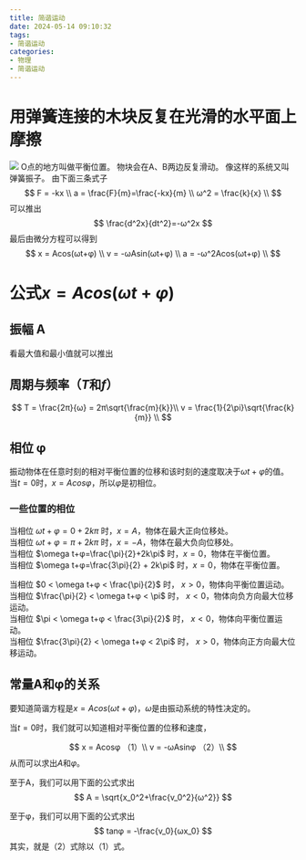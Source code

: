 ```yaml
---
title: 简谐运动
date: 2024-05-14 09:10:32
tags:
- 简谐运动
categories: 
- 物理
- 简谐运动
---
```


# 用弹簧连接的木块反复在光滑的水平面上摩擦

![](https://pic.imgdb.cn/item/663044c10ea9cb14035fade5.webp)
O点的地方叫做平衡位置。
物块会在A、B两边反复滑动。
像这样的系统又叫弹簧振子。
由下面三条式子
$$
F = -kx \\
a = \frac{F}{m}=\frac{-kx}{m} \\
ω^2 = \frac{k}{x} \\
$$
可以推出
$$
\frac{d^2x}{dt^2}=-ω^2x
$$
最后由微分方程可以得到
$$
x = Acos(ωt+φ) \\
v = -ωAsin(ωt+φ) \\
a = -ω^2Acos(ωt+φ) \\
$$

# 公式$x = Acos(ωt+φ)$

## 振幅 A

看最大值和最小值就可以推出

## 周期与频率（$T$和$f$）

$$
T = \frac{2π}{ω} = 2π\sqrt{\frac{m}{k}}\\
v = \frac{1}{2\pi}\sqrt{\frac{k}{m}} \\
$$

## 相位 φ

振动物体在任意时刻的相对平衡位置的位移和该时刻的速度取决于$\omega t+φ$的值。  
当$t=0$时，$x=Acosφ$，所以$φ$是初相位。

### 一些位置的相位

当相位 $\omega t+φ=0+2k\pi$ 时，$x=A$，物体在最大正向位移处。  
当相位 $\omega t+φ=π+2k\pi$ 时，$x=-A$，物体在最大负向位移处。  
当相位 $\omega t+φ=\frac{\pi}{2}+2k\pi$ 时，$x=0$，物体在平衡位置。  
当相位 $\omega t+φ=\frac{3\pi}{2} + 2k\pi$ 时，$x=0$，物体在平衡位置。  

当相位 $0 < \omega t+φ < \frac{\pi}{2}$ 时， $x>0$，物体向平衡位置运动。  
当相位 $\frac{\pi}{2} < \omega t+φ < \pi$ 时， $x<0$，物体向负方向最大位移运动。  
当相位 $\pi < \omega t+φ < \frac{3\pi}{2}$ 时， $x<0$，物体向平衡位置运动。  
当相位 $\frac{3\pi}{2} < \omega t+φ < 2\pi$ 时， $x>0$，物体向正方向最大位移运动。

## 常量A和φ的关系

要知道简谐方程是$x = Acos(ωt+φ)$，$\omega$是由振动系统的特性决定的。

当$t=0$时，我们就可以知道相对平衡位置的位移和速度，

$$
x = Acosφ （1）\\
v = -ωAsinφ （2）\\
$$
从而可以求出$A$和$φ$。

至于A，我们可以用下面的公式求出
$$
A = \sqrt{x_0^2+\frac{v_0^2}{ω^2}}
$$

至于φ，我们可以用下面的公式求出
$$
tanφ = -\frac{v_0}{ωx_0}
$$
其实，就是（2）式除以（1）式。
